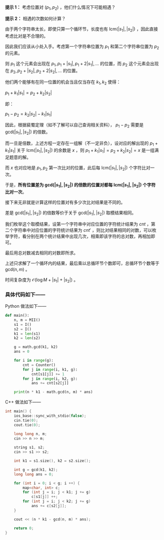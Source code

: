 **提示 1：** 考虑位置对 $(p_1,p_2)$ ，他们什么情况下可能相遇？

**提示 2：** 相遇的次数如何计算？

由于两个字符串太长，即使只算一个循环节，长度也有 $\mathrm{lcm}(|s_1|,|s_2|)$ ，因此直接考虑比对是不合理的。

因此我们应该从小处入手。考虑第一个字符串位置为 $p_1$ 和第二个字符串位置为 $p_2$ 的元素。

则 $p_1$ 这个元素会出现在 $p_1,p_1+|s_1|,p_1+2|s_1|,\dots$ 的位置，而 $p_2$ 这个元素会出现在 $p_2,p_2+|s_2|,p_2+2|s_2|,\dots$ 的位置。

他们两个能够有在同一位置的机会当且仅当存在 $k_1,k_2$ 使得：

$p_1+k_1|s_1|=p_2+k_2|s_2|$

即：

$p_1-p_2=k_2|s_2|-k_1|s_1|$

因此，根据裴蜀定理（如不了解可以自己查询相关资料）， $p_1-p_2$ 需要是 $\mathrm{gcd}(|s_1|,|s_2|)$ 的倍数。

而一旦是倍数，上述方程一定存在一组解（不一定非负），设对应的解出现的 $p_1+k_1|s_1|$ 关于 $\mathrm{lcm}(|s_1|,|s_2|)$ 的余数是 $x$ ，则 $p_1+k_1|s_1|=p_2+k_2|s_2|=x$ 是一组满足题意的解。

而 $x$ 也对应地是 $p_1,p_2$ 第一次比对的位置，此后每 $\mathrm{lcm}(|s_1|,|s_2|)$ 个字符比对一次。

于是，**所有位置差为 $\mathrm{gcd}(|s_1|,|s_2|)$ 的倍数的位置对都每 $\mathrm{lcm}(|s_1|,|s_2|)$ 个字符比对一次**。

接下来无非就是计算这样的位置对有多少次比对结果是不同的。

差是 $\mathrm{gcd}(|s_1|,|s_2|)$ 的倍数等价于关于 $\mathrm{gcd}(|s_1|,|s_2|)$ 取模结果相同。

我们枚举这个取模结果，设第一个字符串中对应位置的字符统计结果为 $cnt$ ，第二个字符串中对应位置的字符统计结果为 $cnt'$ ，则比对结果相同的对数，可以枚举字符，看分别在两个统计结果中出现几次，相乘即该字符的总对数，再相加即可。

最后用总对数减去相同的对数即所求。

上述只求解了一个循环内的结果，最后乘以总循环节个数即可，总循环节个数等于 $\mathrm{gcd}(n,m)$ 。

时间复杂度为 $\mathcal{O}(\log M+|s_1|+|s_2|)$ 。

### 具体代码如下——

Python 做法如下——

```Python []
def main():
    n, m = MII()
    s1 = I()
    s2 = I()
    k1 = len(s1)
    k2 = len(s2)

    g = math.gcd(k1, k2)
    ans = 0

    for i in range(g):
        cnt = Counter()
        for j in range(i, k1, g):
            cnt[s1[j]] += 1
        for j in range(i, k2, g):
            ans += cnt[s2[j]]

    print(n * k1 - math.gcd(n, m) * ans)
```

C++ 做法如下——

```cpp []
int main() {
    ios_base::sync_with_stdio(false);
    cin.tie(0);
    cout.tie(0);

    long long n, m;
    cin >> n >> m;
    
    string s1, s2;
    cin >> s1 >> s2;

    int k1 = s1.size(), k2 = s2.size();

    int g = gcd(k1, k2);
    long long ans = 0;

    for (int i = 0; i < g; i ++) {
        map<char, int> c;
        for (int j = i; j < k1; j += g)
            c[s1[j]] ++;
        for (int j = i; j < k2; j += g)
            ans += c[s2[j]];
    }

    cout << (n * k1 - gcd(n, m) * ans);

    return 0;
}
```
